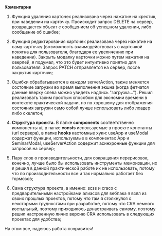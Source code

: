 **Коментарии**

1. Функция удаления карточек реализована через нажатие на крестик, при наведении на карточку. Происходит запрос DELETE на сервер, возвращается объект с сообщением об успешном удалении, либо сообщение об ошибке;

2. Функция редактирования карточек реализована через нажатие на саму карточку (возможность взаимодействовать с карточкой понятна для пользователя, благодаря ее увеличению при наведении). Закрыть модалку карточки можно путем нажатия на оверлей, я подумал, что это будет интуитивно понятно для пользователя. Запрос PATCH отправляется на сервер, после закрытия карточки; 

3. Ошибки обрабатываются в каждом serverAction, также меняется состояние загрузки во время выполнения экшна (когда фетчатся данные вверху слева можно увидеть надпись "загрузка..."). Решил реализовать таким простым способом для экономии времени в контексте практической задачи, но по хорошему для отображения состояния загрузки само собой лучше использовать либо лоадер либо скелетон;

4. **Структура проекта.** В папке **components** соответственно компоненты ui, в папке **consts** используемые в проекте константы (url сервера), в папке **hooks** кастомные хуки: useApp и useModal содержат функции, используемые в компонентах App и SeminarModal, useServerAction содержит асинхронные функции для запросов на сервер;

5. Пару слов о производительности, для сокращения перерисовок, конечно, лучше было бы использовать инструменты мемоизации, но я решил в данной практической работе их не использовать, потому что по производительности все и так нормально работает без тормозов;

6. Сама структура проекта, а именно: scss и craco с предварительными настройками алиасов для вебпака я взял из своих прошлых проектов, потому что там я столкнулся с некоторыми трудностями при разработке, потому что CRA немного костыльный, поэтому приходилось донастраивать самому, поэтому решил настроенную лично версию CRA использовать в следующих проектах для удобства;

На этом все, надеюсь работа понравится!